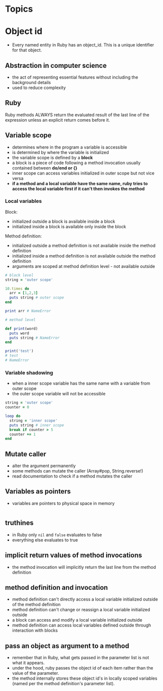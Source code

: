 # Topics

# Object id

- Every named entity in Ruby has an object_id. This is a unique identifier for that object.

## Abstraction in computer science

- the act of representing essential features without including the background details
- used to reduce complexity

## Ruby

Ruby methods ALWAYS return the evaluated result of the last line of the expression unless an explicit return comes before it.

## Variable scope

- determines where in the program a variable is accessible
- is determined by where the variable is initialized
- the variable scope is defined by a **block**
- a block is a piece of code following a method invocation usually
  contained between **do/end or {}**
- inner scope can access variables initialized in outer scope but not vice versa
- **if a method and a local variable have the same name, ruby tries to access the local variable first if it can't then invokes the method**

### Local variables

Block:

- initialized outside a block is available inside a block
- initialized inside a block is available only inside the block

Method definition:

- initialized outside a method definition is not available inside the method definition
- initialized inside a method definition is not available outside the method definition
- arguments are scoped at method definition level - not available outside

```ruby
# block level
string = 'outer scope'

10.times do
  arr = [1,2,3]
  puts string # outer scope
end

print arr # NameError

# method level

def print(word)
  puts word
  puts string # NameError
end

print('test')
# test
# NameError
```

### Variable shadowing

- when a inner scope variable has the same name with a variable from outer scope
- the outer scope variable will not be accessible

```ruby
string = 'outer scope'
counter = 0

loop do
  string = 'inner scope'
  puts string # inner scope
  break if counter > 5
  counter += 1
end
```

## Mutate caller

- alter the argument permanently
- some methods can mutate the caller (Array#pop, String.reverse!)
- read documentation to check if a method mutates the caller

## Variables as pointers

- variables are pointers to physical space in memory

```ruby

```

## truthines

- in Ruby only `nil` and `false` evaluates to false
- everything else evaluates to true

## implicit return values of method invocations

- the method invocation will implicitly return the last line from the method definition

## method definition and invocation

- method definition can't directly access a local variable initialized outside of the method definition
- method definition can't change or reassign a local variable initialized outside
- a block can access and modify a local variable initialized outside
- method definition can access local variables defined outside through interaction with blocks

## pass an object as argument to a method

- remember that in Ruby, what gets passed in the parameter list is not what it appears.
- under the hood, ruby passes the object id of each item rather than the value of the parameter.
- the method internally stores these object id's in locally scoped variables (named per the method definition's parameter list).
